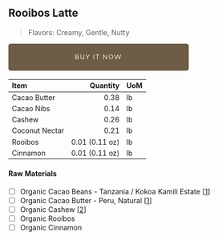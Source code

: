 ## Rooibos Latte
> Flavors: Creamy, Gentle, Nutty

[![Buy Now](/assets/images/buy-now.png "Buy Now")](https://shop.osocra.com/collections/bars/products/21110916)

| Item | Quantity | UoM  |
| :---     | ---:    | :--- |
| Cacao Butter   | 0.38   | lb    |
| Cacao Nibs  | 0.14   | lb    |
| Cashew   | 0.26  | lb      |
| Coconut Nectar   | 0.21 | lb      |
| Rooibos   | 0.01 (0.11 oz) | lb      |
| Cinnamon   | 0.01 (0.11 oz) | lb      |

#### Raw Materials
- [ ] Organic Cacao Beans -  Tanzania / Kokoa Kamili Estate [[1](/vendors)]
- [ ] Organic Cacao Butter - Peru, Natural [[1](/vendors)]
- [ ] Organic Cashew [[2](/vendors)]
- [ ] Organic Rooibos
- [ ] Organic Cinnamon
